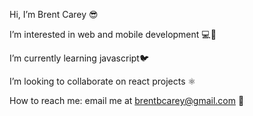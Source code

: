 Hi, I’m Brent Carey 😎

 I’m interested in web and mobile development 💻📱

I’m currently learning javascript🐦

I’m looking to collaborate on react projects ⚛️

How to reach me: email me at brentbcarey@gmail.com 📧

<!---
vibrentcarey/vibrentcarey is a ✨ special ✨ repository because its `README.md` (this file) appears on your GitHub profile.
You can click the Preview link to take a look at your changes.
--->
